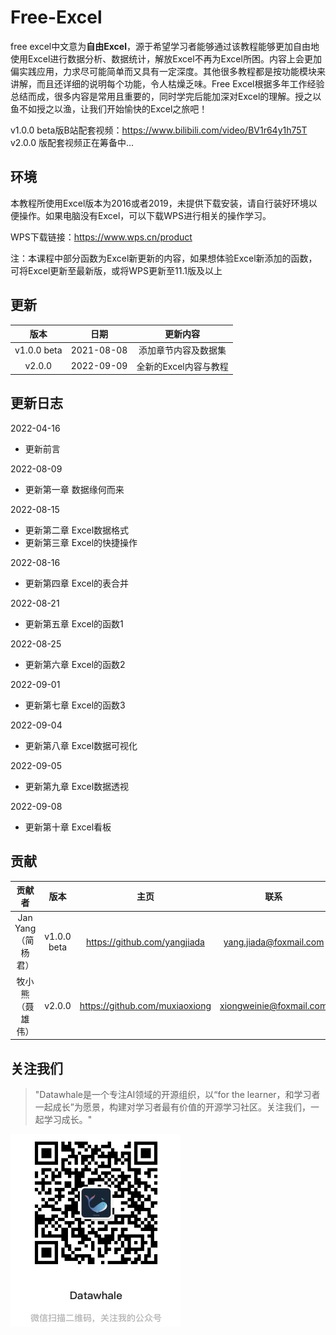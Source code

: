 # Free-Excel

free excel中文意为**自由Excel**，源于希望学习者能够通过该教程能够更加自由地使用Excel进行数据分析、数据统计，解放Excel不再为Excel所困。内容上会更加偏实践应用，力求尽可能简单而又具有一定深度。其他很多教程都是按功能模块来讲解，而且还详细的说明每个功能，令人枯燥乏味。Free Excel根据多年工作经验总结而成，很多内容是常用且重要的，同时学完后能加深对Excel的理解。授之以鱼不如授之以渔，让我们开始愉快的Excel之旅吧！

v1.0.0 beta版B站配套视频：https://www.bilibili.com/video/BV1r64y1h75T
v2.0.0 版配套视频正在筹备中...

## 环境

本教程所使用Excel版本为2016或者2019，未提供下载安装，请自行装好环境以便操作。如果电脑没有Excel，可以下载WPS进行相关的操作学习。

WPS下载链接：https://www.wps.cn/product

注：本课程中部分函数为Excel新更新的内容，如果想体验Excel新添加的函数，可将Excel更新至最新版，或将WPS更新至11.1版及以上



## 更新



|    版本     |    日期    |       更新内容       |
| :---------: | :--------: | :------------------: |
| v1.0.0 beta | 2021-08-08 | 添加章节内容及数据集 |
| v2.0.0      | 2022-09-09 | 全新的Excel内容与教程 |

## 更新日志
2022-04-16
- 更新前言

2022-08-09
- 更新第一章 数据缘何而来

2022-08-15
- 更新第二章 Excel数据格式
- 更新第三章 Excel的快捷操作

2022-08-16
- 更新第四章 Excel的表合并

2022-08-21
- 更新第五章 Excel的函数1

2022-08-25
- 更新第六章 Excel的函数2

2022-09-01
- 更新第七章 Excel的函数3

2022-09-04
- 更新第八章 Excel数据可视化

2022-09-05
- 更新第九章 Excel数据透视

2022-09-08
- 更新第十章 Excel看板

## 贡献

|       贡献者       |     版本      |             主页              |          联系          |
| :----------------: | :-----------:| :--------------------------: | :--------------------: |
| Jan Yang（简杨君） | v1.0.0 beta | https://github.com/yangjiada | yang.jiada@foxmail.com |
| 牧小熊（聂雄伟）   | v2.0.0       |https://github.com/muxiaoxiong| xiongweinie@foxmail.com|


## 关注我们

> "Datawhale是一个专注AI领域的开源组织，以“for the learner，和学习者一起成长”为愿景，构建对学习者最有价值的开源学习社区。关注我们，一起学习成长。"

[![img](images/datawhale_code.jpeg)](https://github.com/datawhalechina/team-learning-sql/blob/main/img/datawhale_code.jpeg)
